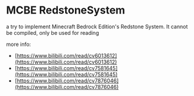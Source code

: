 # MCBE RedstoneSystem


a try to implement Minecraft Bedrock Edition's Redstone System.
It cannot be compiled, only be used for reading

more info:
- [https://www.bilibili.com/read/cv6013612](https://www.bilibili.com/read/cv6013612)
- [https://www.bilibili.com/read/cv7581645](https://www.bilibili.com/read/cv7581645)
- [https://www.bilibili.com/read/cv7876046](https://www.bilibili.com/read/cv7876046)